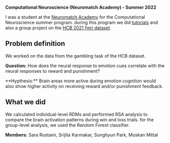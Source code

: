 **Computational Neuroscience (Neuromatch Academy) - Summer 2022**

I was a student at the [Neuromatch Academy](https://academy.neuromatch.io/) for the Computational Neuroscience summer program. during this program we did [tutorials](https://compneuro.neuromatch.io/tutorials/intro.html) and also a group project on the [HCB 2021 fmri dataset](https://www.humanconnectome.org/).

## Problem definition
We worked on the data from the gambling task of the HCB dataset.<p>**Question:** How does the neural response to emotion cues correlate with the neural responses to reward and punishment?</p>

<p>**Hypthesis:**
Brain areas more active during emotion cognition would also show higher activity on receiving reward and/or punishment feedback.</p>

## What we did
We calculated individual-level RDMs and performed RSA analysis to compare the brain activation patterns during win and loss trials. for the group-level analysis, we used the Random Forest classifier.

**Members:** Sara Rostami, Srijita Karmakar, Sunghyun Park, Muskan Mittal
